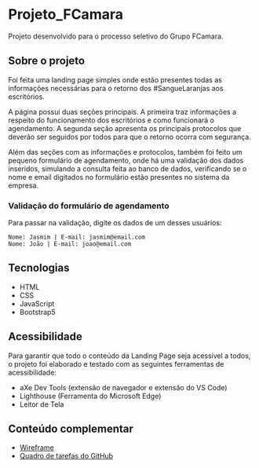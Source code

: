 
# Projeto_FCamara

Projeto desenvolvido para o processo seletivo do Grupo FCamara.
  
## Sobre o projeto

Foi feita uma landing page simples onde estão presentes todas as informações necessárias para o retorno dos #SangueLaranjas aos escritórios.

A página possui duas seções principais. A primeira traz informações a respeito do funcionamento dos escritórios e como funcionará o agendamento. A segunda seção apresenta os principais protocolos que deverão ser seguidos por todos para que o retorno ocorra com segurança.

Além das seções com as informações e protocolos, também foi feito um pequeno formulário de agendamento, onde há uma validação dos dados inseridos, simulando a consulta feita ao banco de dados, verificando se o nome e email digitados no formulário estão presentes no sistema da empresa.

### Validação do formulário de agendamento

Para passar na validação, digite os dados de um desses usuários:

```
Nome: Jasmim | E-mail: jasmim@email.com
Nome: João | E-mail: joao@email.com
```

## Tecnologias

- HTML
- CSS
- JavaScript
- Bootstrap5

## Acessibilidade

Para garantir que todo o conteúdo da Landing Page seja acessível a todos, o projeto foi elaborado e testado com as seguintes ferramentas de acessibilidade:

- aXe Dev Tools (extensão de navegador e extensão do VS Code)
- Lighthouse (Ferramenta do Microsoft Edge)
- Leitor de Tela

## Conteúdo complementar
- <a href="https://miro.com/app/board/o9J_ltRVNEA=/" target="_blank">Wireframe</a>
- <a href="https://github.com/EstherMarie/Projeto_FCamara/projects/1" target="_blank">Quadro de tarefas do GitHub</a> 
